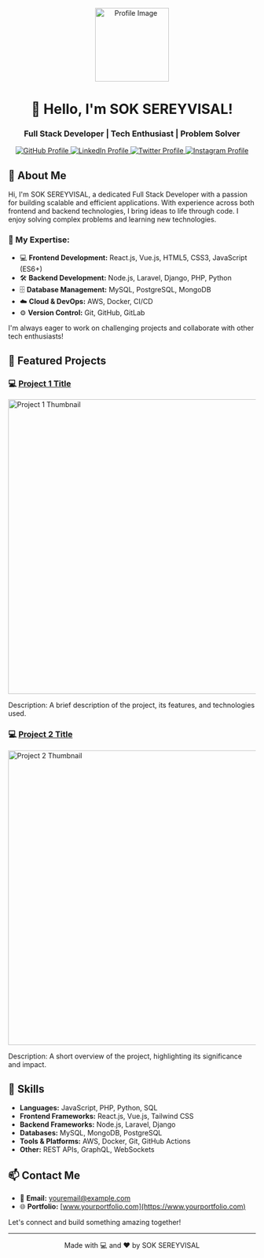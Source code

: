<!-- Profile Header -->
<p align="center">
  <img src="https://scontent.fpnh10-1.fna.fbcdn.net/v/t39.30808-6/434808490_785437236981289_5826217270733088179_n.jpg?_nc_cat=109&ccb=1-7&_nc_sid=6ee11a&_nc_eui2=AeEn3Y3Wk1VXfEXm1cg3RpoLeMg3NU4pZxx4yDc1TilnHBacgFy0g0ub7COdZC3dnmmzMpslVGi00Hk7pQi-RWbh&_nc_ohc=WpsVG7ERf7QQ7kNvgEqUW4g&_nc_ht=scontent.fpnh10-1.fna&oh=00_AYBvS8XGxzifWf4bNMsYr5glWYSu5fvy-vQgslys3kTJ4g&oe=66CC88AD" alt="Profile Image" width="150" height="150">
</p>

<h1 align="center">👋 Hello, I'm SOK SEREYVISAL!</h1>
<h3 align="center">Full Stack Developer | Tech Enthusiast | Problem Solver</h3>

<!-- Social Icons -->
<p align="center">
  <a href="https://github.com/yourgithubprofile">
    <img src="https://img.shields.io/badge/GitHub-%23181717.svg?style=for-the-badge&logo=GitHub&logoColor=white" alt="GitHub Profile">
  </a>
  <a href="https://www.linkedin.com/in/yourprofile">
    <img src="https://img.shields.io/badge/LinkedIn-%230077B5.svg?style=for-the-badge&logo=LinkedIn&logoColor=white" alt="LinkedIn Profile">
  </a>
  <a href="https://twitter.com/yourprofile">
    <img src="https://img.shields.io/badge/Twitter-%231DA1F2.svg?style=for-the-badge&logo=Twitter&logoColor=white" alt="Twitter Profile">
  </a>
  <a href="https://www.instagram.com/yourprofile">
    <img src="https://img.shields.io/badge/Instagram-%23E4405F.svg?style=for-the-badge&logo=Instagram&logoColor=white" alt="Instagram Profile">
  </a>
</p>

<!-- About Section -->
## 📝 About Me

Hi, I'm SOK SEREYVISAL, a dedicated Full Stack Developer with a passion for building scalable and efficient applications. With experience across both frontend and backend technologies, I bring ideas to life through code. I enjoy solving complex problems and learning new technologies.

### 🔧 My Expertise:
- 💻 **Frontend Development:** React.js, Vue.js, HTML5, CSS3, JavaScript (ES6+)
- 🛠️ **Backend Development:** Node.js, Laravel, Django, PHP, Python
- 🗄️ **Database Management:** MySQL, PostgreSQL, MongoDB
- ☁️ **Cloud & DevOps:** AWS, Docker, CI/CD
- ⚙️ **Version Control:** Git, GitHub, GitLab

I'm always eager to work on challenging projects and collaborate with other tech enthusiasts!

<!-- Featured Projects -->
## 🌟 Featured Projects

### 💻 [Project 1 Title](https://github.com/yourprofile/project1)
<p>
  <img src="https://via.placeholder.com/600x300" alt="Project 1 Thumbnail" width="600">
</p>
Description: A brief description of the project, its features, and technologies used.

### 💻 [Project 2 Title](https://github.com/yourprofile/project2)
<p>
  <img src="https://via.placeholder.com/600x300" alt="Project 2 Thumbnail" width="600">
</p>
Description: A short overview of the project, highlighting its significance and impact.

<!-- Skills Section -->
## 🚀 Skills

- **Languages:** JavaScript, PHP, Python, SQL
- **Frontend Frameworks:** React.js, Vue.js, Tailwind CSS
- **Backend Frameworks:** Node.js, Laravel, Django
- **Databases:** MySQL, MongoDB, PostgreSQL
- **Tools & Platforms:** AWS, Docker, Git, GitHub Actions
- **Other:** REST APIs, GraphQL, WebSockets

<!-- Contact Section -->
## 📫 Contact Me

- 💌 **Email:** [youremail@example.com](mailto:youremail@example.com)
- 🌐 **Portfolio:** [www.yourportfolio.com](https://www.yourportfolio.com)

Let's connect and build something amazing together!

---

<p align="center">Made with 💻 and ❤️ by SOK SEREYVISAL</p>